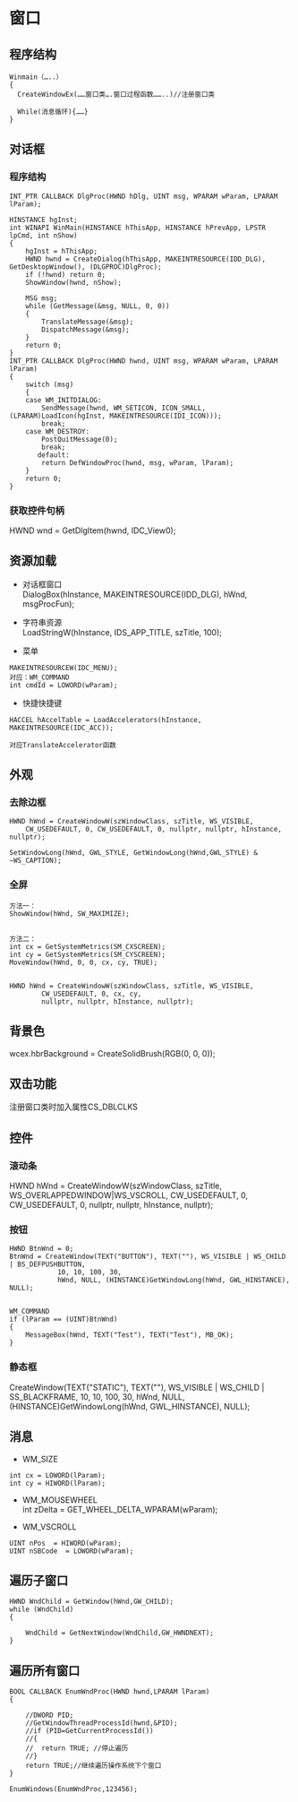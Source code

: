 # 窗口

## 程序结构

```
Winmain（…..）
{
  CreateWindowEx(……窗口类….窗口过程函数……..)//注册窗口类

  While(消息循环){……}
}
```

## 对话框

### 程序结构

```
INT_PTR CALLBACK DlgProc(HWND hDlg, UINT msg, WPARAM wParam, LPARAM lParam);

HINSTANCE hgInst;
int WINAPI WinMain(HINSTANCE hThisApp, HINSTANCE hPrevApp, LPSTR lpCmd, int nShow)
{
	hgInst = hThisApp;
	HWND hwnd = CreateDialog(hThisApp, MAKEINTRESOURCE(IDD_DLG), GetDesktopWindow(), (DLGPROC)DlgProc);
	if (!hwnd) return 0;
	ShowWindow(hwnd, nShow);

	MSG msg;
	while (GetMessage(&msg, NULL, 0, 0))
	{
		TranslateMessage(&msg);
		DispatchMessage(&msg);
	}
	return 0;
}
INT_PTR CALLBACK DlgProc(HWND hwnd, UINT msg, WPARAM wParam, LPARAM lParam)
{
	switch (msg)
	{
	case WM_INITDIALOG:
		SendMessage(hwnd, WM_SETICON, ICON_SMALL, (LPARAM)LoadIcon(hgInst, MAKEINTRESOURCE(IDI_ICON)));
		break;
	case WM_DESTROY:
		PostQuitMessage(0);
		break;
	   default:
        return DefWindowProc(hwnd, msg, wParam, lParam);
	}
	return 0;
}
```

### 获取控件句柄

HWND wnd = GetDlgItem(hwnd, IDC_View0);

## 资源加载

+ 对话框窗口  
DialogBox(hInstance, MAKEINTRESOURCE(IDD_DLG), hWnd, msgProcFun);

+ 字符串资源  
LoadStringW(hInstance, IDS_APP_TITLE, szTitle, 100);

+ 菜单

```
MAKEINTRESOURCEW(IDC_MENU);
对应：WM_COMMAND
int cmdId = LOWORD(wParam);
```

+ 快捷快捷键

```
HACCEL hAccelTable = LoadAccelerators(hInstance, MAKEINTRESOURCE(IDC_ACC));

对应TranslateAccelerator函数
```

## 外观

### 去除边框

```
HWND hWnd = CreateWindowW(szWindowClass, szTitle, WS_VISIBLE,
	CW_USEDEFAULT, 0, CW_USEDEFAULT, 0, nullptr, nullptr, hInstance, nullptr);

SetWindowLong(hWnd, GWL_STYLE, GetWindowLong(hWnd,GWL_STYLE) & ~WS_CAPTION);
```

### 全屏

```
方法一：
ShowWindow(hWnd, SW_MAXIMIZE);


方法二：
int cx = GetSystemMetrics(SM_CXSCREEN);
int cy = GetSystemMetrics(SM_CYSCREEN);
MoveWindow(hWnd, 0, 0, cx, cy, TRUE);


HWND hWnd = CreateWindowW(szWindowClass, szTitle, WS_VISIBLE,
		CW_USEDEFAULT, 0, cx, cy,
		nullptr, nullptr, hInstance, nullptr);
```

## 背景色

wcex.hbrBackground = CreateSolidBrush(RGB(0, 0, 0));

## 双击功能

注册窗口类时加入属性CS_DBLCLKS

## 控件

### 滚动条

HWND hWnd = CreateWindowW(szWindowClass, szTitle, WS_OVERLAPPEDWINDOW|WS_VSCROLL,
		CW_USEDEFAULT, 0, CW_USEDEFAULT, 0, nullptr, nullptr, hInstance, nullptr);

###	按钮

```
HWND BtnWnd = 0;
BtnWnd = CreateWindow(TEXT("BUTTON"), TEXT(""), WS_VISIBLE | WS_CHILD | BS_DEFPUSHBUTTON,
			10, 10, 100, 30,
			hWnd, NULL, (HINSTANCE)GetWindowLong(hWnd, GWL_HINSTANCE), NULL);


WM_COMMAND
if (lParam == (UINT)BtnWnd)
{
	MessageBox(hWnd, TEXT("Test"), TEXT("Test"), MB_OK);
}
```

###	静态框

CreateWindow(TEXT("STATIC"), TEXT(""), WS_VISIBLE | WS_CHILD | SS_BLACKFRAME,
			10, 10, 100, 30,
			hWnd, NULL, (HINSTANCE)GetWindowLong(hWnd, GWL_HINSTANCE), NULL);

## 消息

+ WM_SIZE

```
int cx = LOWORD(lParam);
int cy = HIWORD(lParam);
```

+ WM_MOUSEWHEEL  
int zDelta = GET_WHEEL_DELTA_WPARAM(wParam);

+ WM_VSCROLL

```
UINT nPos  = HIWORD(wParam);
UINT nSBCode  = LOWORD(wParam);
```

## 遍历子窗口
```
HWND WndChild = GetWindow(hWnd,GW_CHILD);
while (WndChild)
{

	WndChild = GetNextWindow(WndChild,GW_HWNDNEXT);
}
```

## 遍历所有窗口
```
BOOL CALLBACK EnumWndProc(HWND hwnd,LPARAM lParam)
{

	//DWORD PID;
	//GetWindowThreadProcessId(hwnd,&PID);
	//if (PID=GetCurrentProcessId())
	//{
	//	return TRUE; //停止遍历
	//}
	return TRUE;//继续遍历操作系统下个窗口
}

EnumWindows(EnumWndProc,123456);
```